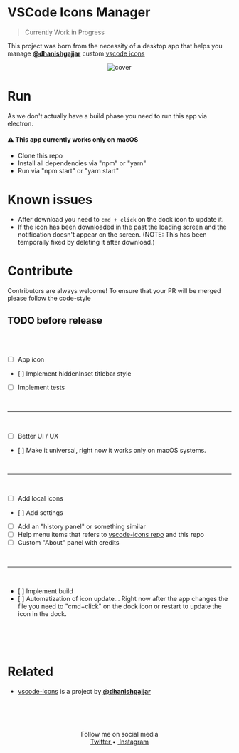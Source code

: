 # VSCode Icons Manager
> Currently Work in Progress

This project was born from the necessity of a desktop app that helps you manage **[@dhanishgajjar][dhanish]** custom [vscode icons][icons]

<p align="center">
    <img src="https://user-images.githubusercontent.com/16429579/45490907-9fc88300-b768-11e8-9a4c-96c2e6576c83.png" alt="cover">
</p>


# Run
As we don't actually have a build phase you need to run this app via electron.

#### ⚠️ This app currently works only on macOS

- Clone this repo 
- Install all dependencies via "npm" or "yarn"
- Run via "npm start" or "yarn start"

# Known issues
- After download you need to `cmd + click` on the dock icon to update it.
- If the icon has been downloaded in the past the loading screen and the notification doesn't appear on the screen. (NOTE: This has been temporally fixed by deleting it after download.)

# Contribute
Contributors are always welcome! To ensure that your PR will be merged please follow the code-style

## TODO before release
<br />
<br />

- [ ] App icon
- [ ] Implement hiddenInset titlebar style
- [ ] Implement tests

<br />
<hr />
<br />

- [ ] Better UI / UX
- [ ] Make it universal, right now it works only on macOS systems.

<br />
<hr />
<br />

- [ ] Add local icons
- [ ] Add settings
- [ ] Add an "history panel" or something similar
- [ ] Help menu items that refers to [vscode-icons repo][icons] and this repo
- [ ] Custom "About" panel with credits

<br />
<hr />
<br />

- [ ] Implement build
- [ ] Automatization of icon update... Right now after the app changes the file you need to "cmd+click" on the dock icon or restart to update the icon in the dock.

<br />
<br />
<br />


# Related

- [vscode-icons][icons] is a project by **[@dhanishgajjar][dhanish]**

<br />
<br />
<br />

<p align="center">
  Follow me on social media <br /> <a href="https://twitter.com/rawnlydev"> Twitter </a> • <a href="https://instagram.com/fede.vitale"> Instagram </a>
</p>


[dhanish]: https://github.com/dhanishgajjar/
[icons]: https://github.com/dhanishgajjar/vscode-icons